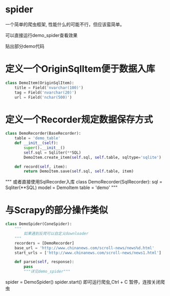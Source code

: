 # spider
一个简单的爬虫框架, 性能什么的可能不行，但应该蛮简单。

可以直接运行demo_spider查看效果


贴出部分demo代码

# 定义一个OriginSqlItem便于数据入库

```python
class DemoItem(OriginSqlItem):
    title = Field('nvarchar(100)')
    tag = Field('nvarchar(20)')
    url = Field('nchar(500)')
```

# 定义一个Recorder规定数据保存方式
```python
class DemoRecorder(BaseRecorder):
    table = 'demo_table'
    def __init__(self):
        super().__init__()
        self.sql = Sqliter(**SQL)
        DemoItem.create_item(self.sql, self.table, sqltype='sqlite')

    def record(self, item):
        return DemoItem.save(self.sql, self.table, item)
```

"""
    或者直接使用SqlRecorder入库
    class DemoRecorder(SqlRecorder):
        sql = Sqliter(**SQL)
        model = DemoItem
        table = 'demo'
"""

# 与Scrapy的部分操作类似
```python
class DemoSpider(ConeSpider):
    """
        如果遇到反爬可以自定义downloader
    """
    recorders = [DemoRecorder]
    base_url = 'http://www.chinanews.com/scroll-news/news%d.html'
    start_urls = ['http://www.chinanews.com/scroll-news/news1.html']

    def parse(self, response):
        pass
        """详见demo_spider"""
```

spider = DemoSpider()
spider.start()
即可运行爬虫,Ctrl + C 暂停，连按关闭爬虫
